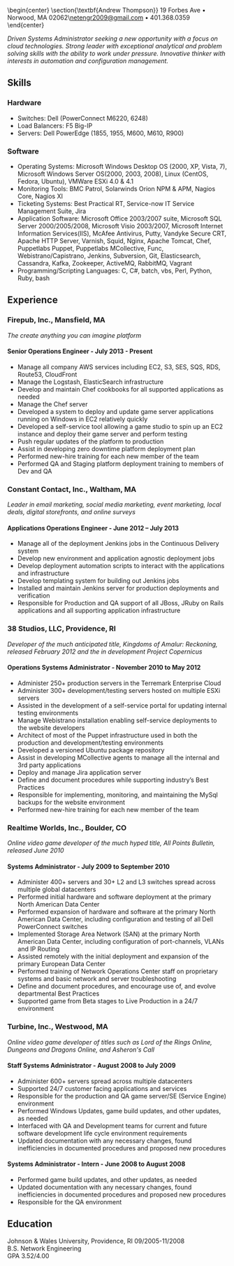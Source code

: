 \begin{center}
\section{\textbf{Andrew Thompson}}
19 Forbes Ave • Norwood, MA 02062\\netengr2009@gmail.com • 401.368.0359
\end{center}


*Driven Systems Administrator seeking a new opportunity with a focus on cloud technologies.  Strong leader with exceptional analytical and problem solving skills with the ability to work under pressure.  Innovative thinker with interests in automation and configuration management.*

## Skills
### Hardware
  * Switches: Dell (PowerConnect M6220, 6248)
  * Load Balancers: F5 Big-IP
  * Servers: Dell PowerEdge (1855, 1955, M600, M610, R900)
  
### Software
  * Operating Systems: Microsoft Windows Desktop OS (2000, XP, Vista, 7), Microsoft Windows Server OS(2000, 2003, 2008), Linux (CentOS, Fedora, Ubuntu), VMWare ESXi 4.0 & 4.1
  * Monitoring Tools: BMC Patrol, Solarwinds Orion NPM & APM, Nagios Core, Nagios XI
  * Ticketing Systems: Best Practical RT, Service-now IT Service Management Suite, Jira
  * Application Software: Microsoft Office 2003/2007 suite, Microsoft SQL Server 2000/2005/2008, Microsoft Visio 2003/2007, Microsoft Internet Information Services(IIS), McAfee Antivirus, Putty, Vandyke Secure CRT, Apache HTTP Server, Varnish, Squid, Nginx, Apache Tomcat, Chef, Puppetlabs Puppet, Puppetlabs MCollective, Func, Webistrano/Capistrano, Jenkins, Subversion, Git, Elasticsearch, Cassandra, Kafka, Zookeeper, ActiveMQ, RabbitMQ, Vagrant
  * Programming/Scripting Languages: C, C#, batch, vbs, Perl, Python, Ruby, bash
  
  
## Experience
### Firepub, Inc., Mansfield, MA
*The create anything you can imagine platform*

#### Senior Operations Engineer - July 2013 - Present
  * Manage all company AWS services including EC2, S3, SES, SQS, RDS, Route53, CloudFront
  * Manage the Logstash, ElasticSearch infrastructure
  * Develop and maintain Chef cookbooks for all supported applications as needed
  * Manage the Chef server 
  * Developed a system to deploy and update game server applications running on Windows in EC2 relatively quickly 
  * Developed a self-service tool allowing a game studio to spin up an EC2 instance and deploy their game server and perform testing
  * Push regular updates of the platform to production
  * Assist in developing zero downtime platform deployment plan
  * Performed new-hire training for each new member of the team
  * Performed QA and Staging platform deployment training to members of Dev and QA
  
### Constant Contact, Inc., Waltham, MA 
*Leader in email marketing, social media marketing, event marketing, local deals, digital storefronts, and online surveys*

#### Applications Operations Engineer - June 2012 – July 2013
  * Manage all of the deployment Jenkins jobs in the Continuous Delivery system
  * Develop new environment and application agnostic deployment jobs
  * Develop deployment automation scripts to interact with the applications and infrastructure
  * Develop templating system for building out Jenkins jobs
  * Installed and maintain Jenkins server for production deployments and verification
  * Responsible for Production and QA support of all JBoss, JRuby on Rails applications and all supporting application infrastructure

### 38 Studios, LLC, Providence, RI
*Developer of the much anticipated title, Kingdoms of Amalur: Reckoning, released February 2012 and the in development Project Copernicus*

#### Operations Systems Administrator - November 2010 to May 2012

  * Administer 250+ production servers in the Terremark Enterprise Cloud
  * Administer 300+ development/testing servers hosted on multiple ESXi servers
  * Assisted in the development of a self-service portal for updating internal testing environments
  * Manage Webistrano installation enabling self-service deployments to the website developers
  * Architect of most of the Puppet infrastructure used in both the production and development/testing environments
  * Developed a versioned Ubuntu package repository
  * Assist in developing MCollective agents to manage all the internal and 3rd party applications
  * Deploy and manage Jira application server
  * Define and document procedures while supporting industry’s Best Practices
  * Responsible for implementing, monitoring, and maintaining the MySql backups for the website environment
  * Performed new-hire training for each new member of the team
  
### Realtime Worlds, Inc., Boulder, CO
*Online video game developer of the much hyped title, All Points Bulletin, released June 2010*

#### Systems Administrator - July 2009 to September 2010

  * Administer 400+ servers and 30+ L2 and L3 switches spread across multiple global datacenters
  * Performed initial hardware and software deployment at the primary North American Data Center
  * Performed expansion of hardware and software at the primary North American Data Center, including configuration and testing of all Dell PowerConnect switches
  * Implemented Storage Area Network (SAN) at the primary North American Data Center, including configuration of port-channels, VLANs and IP Routing
  * Assisted remotely with the initial deployment and expansion of the primary European Data Center
  * Performed training of Network Operations Center staff on proprietary systems and basic network and server troubleshooting
  * Define and document procedures, and encourage use of, and evolve departmental Best Practices
  * Supported game from Beta stages to Live Production in a 24/7 environment

### Turbine, Inc., Westwood, MA
*Online video game developer of titles such as Lord of the Rings Online, Dungeons and Dragons Online, and Asheron's Call*

#### Staff Systems Administrator - August 2008 to July 2009

  * Administer 600+ servers spread across multiple datacenters
  * Supported 24/7 customer facing applications and services
  * Responsible for the production and QA game server/SE (Service Engine) environment
  * Performed Windows Updates, game build updates, and other updates, as needed
  * Interfaced with QA and Development teams for current and future software development life cycle environment requirements
  * Updated documentation with any necessary changes, found inefficiencies in documented procedures and proposed new procedures

#### Systems Administrator - Intern - June 2008 to August 2008
  * Performed game build updates, and other updates, as needed
  * Updated documentation with any necessary changes, found inefficiencies in documented procedures and proposed new procedures
  * Responsible for the QA environment

## Education
Johnson & Wales University, Providence, RI						09/2005-11/2008  
B.S. Network Engineering  
GPA 3.52/4.00
